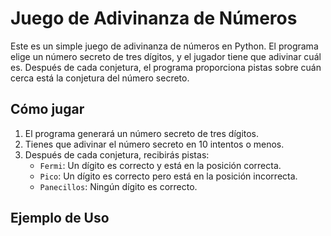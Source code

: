 # Juego de Adivinanza de Números

Este es un simple juego de adivinanza de números en Python. El programa elige un número secreto de tres dígitos, y el jugador tiene que adivinar cuál es. Después de cada conjetura, el programa proporciona pistas sobre cuán cerca está la conjetura del número secreto.

## Cómo jugar

1. El programa generará un número secreto de tres dígitos.
2. Tienes que adivinar el número secreto en 10 intentos o menos.
3. Después de cada conjetura, recibirás pistas:
   - `Fermi`: Un dígito es correcto y está en la posición correcta.
   - `Pico`: Un dígito es correcto pero está en la posición incorrecta.
   - `Panecillos`: Ningún dígito es correcto.

## Ejemplo de Uso

